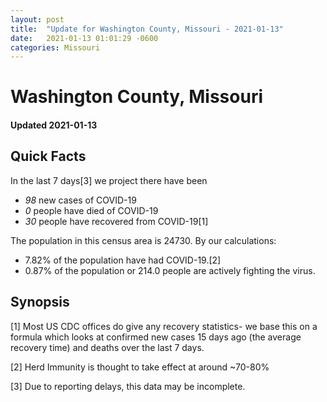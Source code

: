```yaml
---
layout: post
title:  "Update for Washington County, Missouri - 2021-01-13"
date:   2021-01-13 01:01:29 -0600
categories: Missouri
---
```


# Washington County, Missouri
#### Updated 2021-01-13

## Quick Facts

In the last 7 days[3] we project there have been
- *98* new cases of COVID-19
- *0* people have died of COVID-19
- *30* people have recovered from COVID-19[1]

The population in this census area is 24730. By our calculations:
- 7.82% of the population have had COVID-19.[2]
- 0.87% of the population or 214.0 people are actively fighting the virus.

## Synopsis




[1] Most US CDC offices do give any recovery statistics- we base this on a formula which looks at confirmed new cases
15 days ago (the average recovery time) and deaths over the last 7 days.

[2] Herd Immunity is thought to take effect at around ~70-80%

[3] Due to reporting delays, this data may be incomplete.
 
    